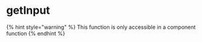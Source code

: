 # getInput

{% hint style="warning" %}
This function is only accessible in a component function
{% endhint %}
